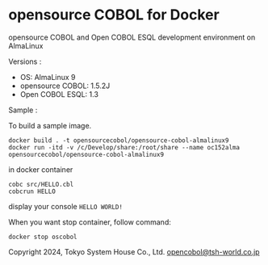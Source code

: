 # opensource COBOL for Docker

opensource COBOL and Open COBOL ESQL development environment on AlmaLinux

Versions :
- OS: AlmaLinux 9
- opensource COBOL: 1.5.2J
- Open COBOL ESQL: 1.3

Sample :

To build a sample image.
```
docker build . -t opensourcecobol/opensource-cobol-almalinux9
docker run -itd -v /c/Develop/share:/root/share --name oc152alma opensourcecobol/opensource-cobol-almalinux9
```

in docker container
```
cobc src/HELLO.cbl
cobcrun HELLO
```

display your console `HELLO WORLD!`

When you want stop container, follow command:

```
docker stop oscobol
```

Copyright 2024, Tokyo System House Co., Ltd. <opencobol@tsh-world.co.jp>
